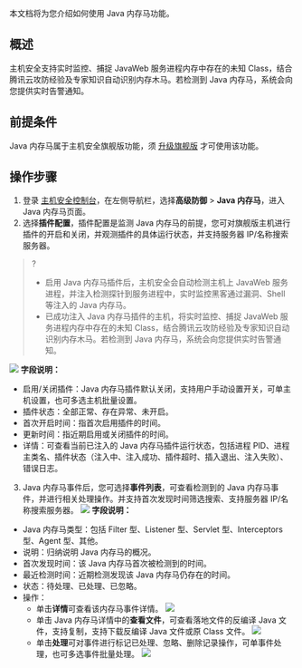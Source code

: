 本文档将为您介绍如何使用 Java 内存马功能。

## 概述
主机安全支持实时监控、捕捉 JavaWeb 服务进程内存中存在的未知 Class，结合腾讯云攻防经验及专家知识自动识别内存木马。若检测到 Java 内存马，系统会向您提供实时告警通知。

## 前提条件
Java 内存马属于主机安全旗舰版功能，须 [升级旗舰版](https://buy.cloud.tencent.com/yunjing) 才可使用该功能。
 

## 操作步骤
1. 登录 [主机安全控制台](https://console.cloud.tencent.com/cwp/manage/maliciousRequest)，在左侧导航栏，选择**高级防御** > **Java 内存马**，进入 Java 内存马页面。
2. 选择**插件配置**，插件配置是监测 Java 内存马的前提，您可对旗舰版主机进行插件的开启和关闭，并观测插件的具体运行状态，并支持服务器 IP/名称搜索服务器。 
>?
>- 启用 Java 内存马插件后，主机安全会自动检测主机上 JavaWeb 服务进程，并注入检测探针到服务进程中，实时监控黑客通过漏洞、Shell 等注入的 Java 内存马。
>- 已成功注入 Java 内存马插件的主机，将实时监控、捕捉 JavaWeb 服务进程内存中存在的未知 Class，结合腾讯云攻防经验及专家知识自动识别内存木马。若检测到 Java 内存马，系统会向您提供实时告警通知。
>
![](https://qcloudimg.tencent-cloud.cn/raw/345008c8773f79fda6cd73f83b8ebe1d.png)
**字段说明：**
 - 启用/关闭插件：Java 内存马插件默认关闭，支持用户手动设置开关，可单主机设置，也可多选主机批量设置。
 - 插件状态：全部正常、存在异常、未开启。 
 - 首次开启时间：指首次启用插件的时间。
 - 更新时间：指近期启用或关闭插件的时间。
 - 详情：可查看当前已注入的 Java 内存马插件运行状态，包括进程 PID、进程主类名、插件状态（注入中、注入成功、插件超时、插入退出、注入失败）、错误日志。
3.  Java 内存马事件后，您可选择**事件列表**，可查看检测到的 Java 内存马事件，并进行相关处理操作。并支持首次发现时间筛选搜索、支持服务器 IP/名称搜索服务器。
![](https://qcloudimg.tencent-cloud.cn/raw/7ac0c40f76d2c15debcf44e75fdd57b4.png)
**字段说明：**
 - Java 内存马类型：包括 Filter 型、Listener 型、Servlet 型、Interceptors 型、Agent 型、其他。
 - 说明：归纳说明 Java 内存马的概况。
 - 首次发现时间：该 Java 内存马首次被检测到的时间。
 - 最近检测时间：近期检测发现该 Java 内存马仍存在的时间。
 - 状态：待处理、已处理、已忽略。
 - 操作：
    - 单击**详情**可查看该内存马事件详情。
![](https://qcloudimg.tencent-cloud.cn/raw/530c20d062821aadf9bd312a6a5c52a0.png)
    - 单击 Java 内存马详情中的**查看文件**，可查看落地文件的反编译 Java 文件，支持复制，支持下载反编译 Java 文件或原 Class 文件。
![](https://qcloudimg.tencent-cloud.cn/raw/71b8348c6454d7d4bda95430c8ed0d22.png)
    - 单击**处理**可对事件进行标记已处理、忽略、删除记录操作，可单事件处理，也可多选事件批量处理。
![](https://qcloudimg.tencent-cloud.cn/raw/0b7cd596e68935036a1fd65d77816fe8.png)


